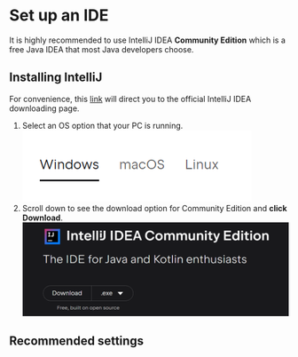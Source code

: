 # Set up an IDE

It is highly recommended to use IntelliJ IDEA **Community Edition** which is a free Java IDEA that most Java developers choose.

## Installing IntelliJ

For convenience, this [link](https://www.jetbrains.com/idea/download) will direct you to the official IntelliJ IDEA downloading page.

1. Select an OS option that your PC is running. ![](idea_os_select.png)
2. Scroll down to see the download option for Community Edition and **click Download**. ![](idea_com.png)

## Recommended settings
